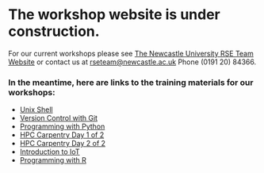 # The workshop website is under construction.  

For our current workshops please see [The Newcastle University RSE Team Website](https://rse.ncldata.dev/events) or contact us at rseteam@newcastle.ac.uk
Phone (0191 20) 84366.   

### In the meantime, here are links to the training materials for our workshops:

- [Unix Shell](https://swcarpentry.github.io/shell-novice/)
- [Version Control with Git](https://nclrse-training.github.io/git-novice/)
- [Programming with Python](https://carpentries-incubator.github.io/python-novice-programming-gapminder/)
- [HPC Carpentry Day 1 of 2](https://swcarpentry.github.io/shell-novice/)
- [HPC Carpentry Day 2 of 2](https://carpentries-incubator.github.io/hpc-intro/)
- [Introduction to IoT](https://carpentries-incubator.github.io/iot-novice/index.html)
- [Programming with R](https://swcarpentry.github.io/r-novice-gapminder/)
